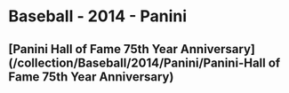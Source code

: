 # Baseball - 2014 - Panini
## [Panini Hall of Fame 75th Year Anniversary](/collection/Baseball/2014/Panini/Panini-Hall of Fame 75th Year Anniversary)
